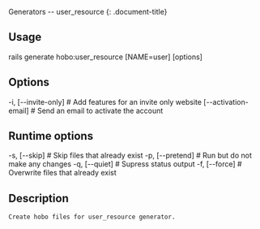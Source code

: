 Generators -- user\_resource
{: .document-title}


## Usage

    

  rails generate hobo:user_resource [NAME=user] [options]


## Options

    

  -i, [--invite-only]       # Add features for an invite only website
      [--activation-email]  # Send an email to activate the account


## Runtime options

    

  -s, [--skip]     # Skip files that already exist
  -p, [--pretend]  # Run but do not make any changes
  -q, [--quiet]    # Supress status output
  -f, [--force]    # Overwrite files that already exist


## Description

    

    Create hobo files for user_resource generator.
